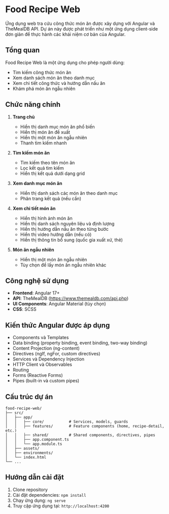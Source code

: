# Food Recipe Web

Ứng dụng web tra cứu công thức món ăn được xây dựng với Angular và TheMealDB API. Dự án này được phát triển như một ứng dụng client-side đơn giản để thực hành các khái niệm cơ bản của Angular.

## Tổng quan

Food Recipe Web là một ứng dụng cho phép người dùng:
- Tìm kiếm công thức món ăn
- Xem danh sách món ăn theo danh mục
- Xem chi tiết công thức và hướng dẫn nấu ăn
- Khám phá món ăn ngẫu nhiên

## Chức năng chính

1. **Trang chủ**
   - Hiển thị danh mục món ăn phổ biến
   - Hiển thị món ăn đề xuất
   - Hiển thị một món ăn ngẫu nhiên
   - Thanh tìm kiếm nhanh

2. **Tìm kiếm món ăn**
   - Tìm kiếm theo tên món ăn
   - Lọc kết quả tìm kiếm
   - Hiển thị kết quả dưới dạng grid

3. **Xem danh mục món ăn**
   - Hiển thị danh sách các món ăn theo danh mục
   - Phân trang kết quả (nếu cần)

4. **Xem chi tiết món ăn**
   - Hiển thị hình ảnh món ăn
   - Hiển thị danh sách nguyên liệu và định lượng
   - Hiển thị hướng dẫn nấu ăn theo từng bước
   - Hiển thị video hướng dẫn (nếu có)
   - Hiển thị thông tin bổ sung (quốc gia xuất xứ, thẻ)

5. **Món ăn ngẫu nhiên**
   - Hiển thị một món ăn ngẫu nhiên
   - Tùy chọn để lấy món ăn ngẫu nhiên khác

## Công nghệ sử dụng

- **Frontend**: Angular 17+
- **API**: TheMealDB (https://www.themealdb.com/api.php)
- **UI Components**: Angular Material (tùy chọn)
- **CSS**: SCSS

## Kiến thức Angular được áp dụng

- Components và Templates
- Data binding (property binding, event binding, two-way binding)
- Content Projection (ng-content)
- Directives (ngIf, ngFor, custom directives)
- Services và Dependency Injection
- HTTP Client và Observables
- Routing
- Forms (Reactive Forms)
- Pipes (built-in và custom pipes)

## Cấu trúc dự án

```
food-recipe-web/
├── src/
│   ├── app/
│   │   ├── core/           # Services, models, guards
│   │   ├── features/       # Feature components (home, recipe-detail, etc.)
│   │   ├── shared/         # Shared components, directives, pipes
│   │   ├── app.component.ts
│   │   └── app.module.ts
│   ├── assets/
│   ├── environments/
│   └── index.html
└── ...
```

## Hướng dẫn cài đặt

1. Clone repository
2. Cài đặt dependencies: `npm install`
3. Chạy ứng dụng: `ng serve`
4. Truy cập ứng dụng tại: `http://localhost:4200`